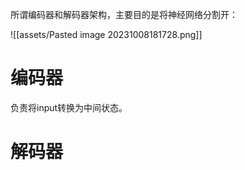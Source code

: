 所谓编码器和解码器架构，主要目的是将神经网络分割开：

![[assets/Pasted image 20231008181728.png]]

# 编码器

负责将input转换为中间状态。
# 解码器

